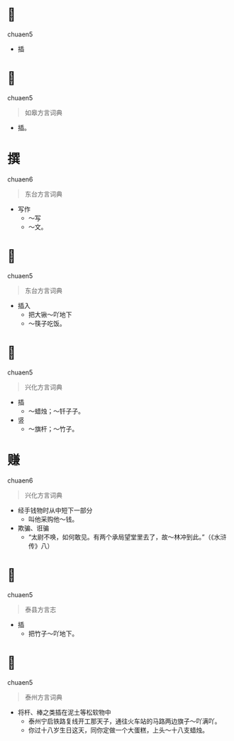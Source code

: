 # 𢺟
chuaen5
- 插

# 𢺟
chuaen5
> 如皋方言词典
- 插。

# 撰
chuaen6
> 东台方言词典
- 写作
  - ～写
  - ～文。

# 𢺟
chuaen5
> 东台方言词典
- 插入
  - 把大锹～吖地下
  - ～筷子吃饭。

# 𢺟
chuaen5
> 兴化方言词典
- 插
  - ～蜡烛；～钎子子。
- 竖
  - ～旗杆；～竹子。

# 赚
chuaen6
> 兴化方言词典
- 经手钱物时从中短下一部分
  - 叫他采购他～钱。
- 欺骗、诳骗
  - “太尉不唤，如何敢见。有两个承局望堂里去了，故～林冲到此。”（《水浒传》八）

# 𢺟
chuaen5
> 泰县方言志
- 插
  - 把竹子～吖地下。


# 𢺟
chuaen5
> 泰州方言词典
- 将杆、棒之类插在泥土等松软物中
  - 泰州宁启铁路复线开工那天子，通往火车站的马路两边旗子～吖满吖。
  - 你过十八岁生日这天，同你定做一个大蛋糕，上头～十八支蜡烛。
